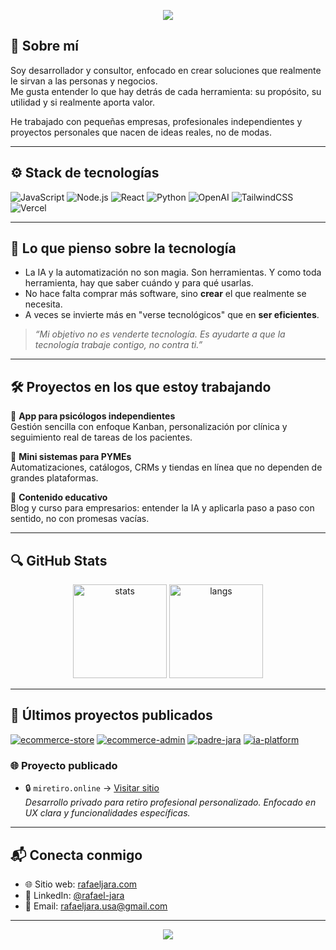 <!-- Encabezado animado -->
<p align="center">
  <img src="https://capsule-render.vercel.app/api?type=waving&color=gradient&height=180&section=header&text=Hola%20👋%20soy%20[Rafael%20Jara]&fontSize=35&fontColor=ffffff&animation=fadeIn" />
</p>

## 🤝 Sobre mí

Soy desarrollador y consultor, enfocado en crear soluciones que realmente le sirvan a las personas y negocios.  
Me gusta entender lo que hay detrás de cada herramienta: su propósito, su utilidad y si realmente aporta valor.

He trabajado con pequeñas empresas, profesionales independientes y proyectos personales que nacen de ideas reales, no de modas.

---

## ⚙️ Stack de tecnologías

![JavaScript](https://img.shields.io/badge/-JavaScript-black?style=flat-square&logo=javascript)
![Node.js](https://img.shields.io/badge/-Node.js-black?style=flat-square&logo=node.js)
![React](https://img.shields.io/badge/-React-black?style=flat-square&logo=react)
![Python](https://img.shields.io/badge/-Python-black?style=flat-square&logo=python)
![OpenAI](https://img.shields.io/badge/-OpenAI-black?style=flat-square&logo=openai)
![TailwindCSS](https://img.shields.io/badge/-TailwindCSS-black?style=flat-square&logo=tailwindcss)
![Vercel](https://img.shields.io/badge/-Vercel-black?style=flat-square&logo=vercel)

---

## 💬 Lo que pienso sobre la tecnología

- La IA y la automatización no son magia. Son herramientas. Y como toda herramienta, hay que saber cuándo y para qué usarlas.
- No hace falta comprar más software, sino **crear** el que realmente se necesita.
- A veces se invierte más en "verse tecnológicos" que en **ser eficientes**.

> *“Mi objetivo no es venderte tecnología. Es ayudarte a que la tecnología trabaje contigo, no contra ti.”*

---

## 🛠 Proyectos en los que estoy trabajando

🔹 **App para psicólogos independientes**  
Gestión sencilla con enfoque Kanban, personalización por clínica y seguimiento real de tareas de los pacientes.

🔹 **Mini sistemas para PYMEs**  
Automatizaciones, catálogos, CRMs y tiendas en línea que no dependen de grandes plataformas.

🔹 **Contenido educativo**  
Blog y curso para empresarios: entender la IA y aplicarla paso a paso con sentido, no con promesas vacías.

---


## 🔍 GitHub Stats

<p align="center">
  <img src="https://github-readme-stats.vercel.app/api?username=TU_USUARIO&show_icons=true&theme=tokyonight" alt="stats" height="150"/>
  <img src="https://github-readme-stats.vercel.app/api/top-langs/?username=TU_USUARIO&layout=compact&theme=tokyonight" alt="langs" height="150"/>
</p>

---

## 🚀 Últimos proyectos publicados


[![ecommerce-store](https://github-readme-stats.vercel.app/api/pin/?username=rafaeljara-dev&repo=ecommerce-store&theme=radical)](https://github.com/rafaeljara-dev/ecommerce-store)
[![ecommerce-admin](https://github-readme-stats.vercel.app/api/pin/?username=rafaeljara-dev&repo=ecommerce-admin&theme=radical)](https://github.com/rafaeljara-dev/ecommerce-admin)
[![padre-jara](https://github-readme-stats.vercel.app/api/pin/?username=rafaeljara-dev&repo=padre-jara&theme=radical)](https://github.com/rafaeljara-dev/padre-jara)
[![ia-platform](https://github-readme-stats.vercel.app/api/pin/?username=rafaeljara-dev&repo=ia-platform&theme=radical)](https://github.com/rafaeljara-dev/ia-platform)

### 🌐 Proyecto publicado

- 🔒 `miretiro.online` → [Visitar sitio](https://miretiro.online)  
  *Desarrollo privado para retiro profesional personalizado. Enfocado en UX clara y funcionalidades específicas.*



---

## 📬 Conecta conmigo

- 🌐 Sitio web: [rafaeljara.com](https://rafaeljara.com)  
- 💼 LinkedIn: [@rafael-jara](https://linkedin.com/in/rafael-jara)  
- 📧 Email: [rafaeljara.usa@gmail.com](mailto:rafaeljara.usa@gmail.com)

---

<p align="center">
  <img src="https://capsule-render.vercel.app/api?type=waving&color=gradient&height=120&section=footer"/>
</p>
